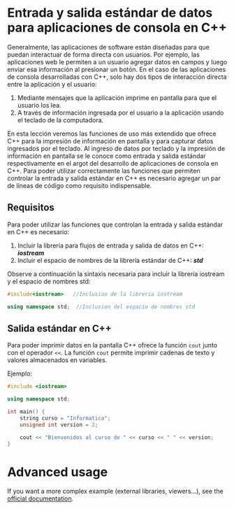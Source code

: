 # Entrada y salida estándar de datos para aplicaciones de consola en C++

Generalmente, las aplicaciones de software están diseñadas para que puedan interactuar de forma directa con usuarios. Por ejemplo, las aplicaciones web le permiten a un usuario agregar datos en campos y luego enviar esa información al presionar un botón.
En el caso de las aplicaciones de consola desarrolladas con C++, solo hay dos tipos de interacción directa entre la aplicación y el usuario: 
<ol>
<li>Mediante mensajes que la aplicación imprime en pantalla para que el usuario los lea.</li>
<li>A través de información ingresada por el usuario a la aplicación usando el teclado de la computadora.</li>
</ol>

En esta lección veremos las funciones de uso más extendido que ofrece C++ para la impresión de información en pantalla y para capturar datos ingresados por el teclado.
Al ingreso de datos por teclado y la impresión de información en pantalla se le conoce como entrada y salida estándar respectivamente en el argot del desarrollo de aplicaciones de consola en C++.
Para poder utilizar correctamente las funciones que permiten controlar la entrada y salida estándar en C++ es necesario agregar un par de líneas de código como requisito indispensable.

## Requisitos

Para poder utilizar las funciones que controlan la entrada y salida estándar en C++ es necesario:
<ol>
<li>Incluir la librería para flujos de entrada y salida de datos en C++: <b><i>iostream</i></b></li>
<li>Incluir el espacio de nombres de la librería estándar de C++: <b><i>std</i></b></li>
</ol>

Observe a continuación la sintaxis necesaria para incluir la librería iostream y el espacio de nombres std:

```C++
#include<iostream>   //Inclusion de la libreria iostream

using namespace std;  //Inclusion del espacio de nombres std

```

## Salida estándar en C++

Para poder imprimir datos en la pantalla C++ ofrece la función `cout` junto con el operador `<<`. La función `cout` permite imprimir cadenas de texto y valores almacenados en variables.

Ejemplo:

```C++ runnable
#include <iostream>

using namespace std;

int main() {
	string curso = "Informatica";
    unsigned int version = 2;

    cout << "Bienvenidos al curso de " << curso << " " << version;
}

```

# Advanced usage

If you want a more complex example (external libraries, viewers...), see the [official documentation](https://tech.io/playgrounds/408/tech-io-documentation).
